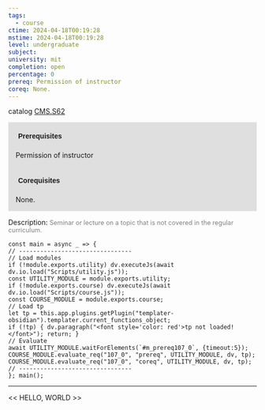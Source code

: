 ```yaml
---
tags:
  - course
ctime: 2024-04-18T00:19:28
mstime: 2024-04-18T00:19:28
level: undergraduate
subject: 
university: mit
completion: open
percentage: 0
prereq: Permission of instructor
coreq: None.
---
```


catalog [CMS.S62](http://student.mit.edu/catalog/mCMSa.html#CMS.S62)

<span style="display: block; padding: 15px; background-color: rgb(100, 100, 100, 0.2);"><font id="m_prereq107_0" style="display: block; font-family: Arial, sans-serif; font-weight: bold; padding: 5px">Prerequisites</font><br><span id="prereq107_0">Permission of instructor</span></span>
<span style="display: block; padding: 15px; background-color: rgb(100, 100, 100, 0.2);"><font id="m_coreq107_0" style="display: block; font-family: Arial, sans-serif; font-weight: bold; padding: 5px">Corequisites</font><br><span id="coreq107_0">None.</span></span>

<font style="">Description:</font>
<font style="color: grey; font-size: 0.8rem;">Seminar or lecture on a topic that is not covered in the regular curriculum.</font>

```dataviewjs
const main = async _ => {
// --------------------------------
// Load modules
if (!module.exports.utility) dv.executeJs(await dv.io.load("Scripts/utility.js"));
const UTILITY_MODULE = module.exports.utility;
if (!module.exports.course) dv.executeJs(await dv.io.load("Scripts/course.js"));
const COURSE_MODULE = module.exports.course;
// Load tp
let tp = this.app.plugins.getPlugin("templater-obsidian").templater.current_functions_object;
if (!tp) { dv.paragraph("<font style='color: red'>tp not loaded!</font>"); return; }
// Evaluate
await UTILITY_MODULE.waitForElements(`#m_prereq107_0`, {timeout:5});
COURSE_MODULE.evaluate_req("107_0", "prereq", UTILITY_MODULE, dv, tp);
COURSE_MODULE.evaluate_req("107_0", "coreq", UTILITY_MODULE, dv, tp);
// --------------------------------
}; main();
```

---

<< HELLO, WORLD >>
